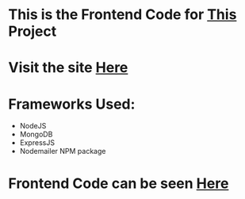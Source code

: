 # This is the Frontend Code for [This](https://github.com/Abhinavreddy-B/ESW_project) Project

# Visit the site [Here](https://indoor-air-pollution-18.onrender.com/)

# Frameworks Used:
* NodeJS
* MongoDB
* ExpressJS
* Nodemailer NPM package

# Frontend Code can be seen [Here](https://github.com/Abhinavreddy-B/ESW_Frontend)